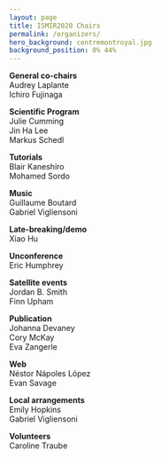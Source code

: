 ```yaml
---
layout: page
title: ISMIR2020 Chairs
permalink: /organizers/
hero_background: centremontroyal.jpg
background_position: 0% 44%
---
```

**General co-chairs**  
Audrey Laplante  
Ichiro Fujinaga  

**Scientific Program**  
Julie Cumming  
Jin Ha Lee  
Markus Schedl  

**Tutorials**  
Blair Kaneshiro  
Mohamed Sordo  

**Music**  
Guillaume Boutard  
Gabriel Vigliensoni  

**Late-breaking/demo**  
Xiao Hu  

**Unconference**  
Eric Humphrey  

**Satellite events**  
Jordan B. Smith  
Finn Upham  

**Publication**  
Johanna Devaney  
Cory McKay  
Eva Zangerle  

**Web**  
Néstor Nápoles López  
Evan Savage  

**Local arrangements**  
Emily Hopkins  
Gabriel Vigliensoni  

**Volunteers**  
Caroline Traube  
